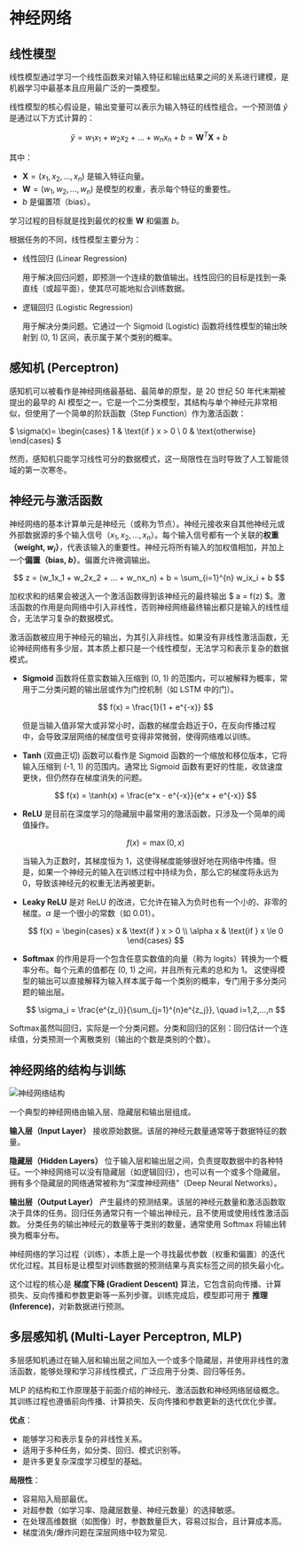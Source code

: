 # 神经网络

## 线性模型

线性模型通过学习一个线性函数来对输入特征和输出结果之间的关系进行建模，是机器学习中最基本且应用最广泛的一类模型。

线性模型的核心假设是，输出变量可以表示为输入特征的线性组合。一个预测值 $\hat{y}$ 是通过以下方式计算的：

$$
\hat{y} = w_1 x_1 + w_2 x_2 + ... + w_n x_n + b = \mathbf{W}^T \mathbf{X} + b
$$

其中：
- $\mathbf{X} = (x_1, x_2, ..., x_n)$ 是输入特征向量。
- $\mathbf{W} = (w_1, w_2, ..., w_n)$ 是模型的权重，表示每个特征的重要性。
- $b$ 是偏置项（bias）。

学习过程的目标就是找到最优的权重 $\mathbf{W}$ 和偏置 $b$。

根据任务的不同，线性模型主要分为：

- 线性回归 (Linear Regression)

  用于解决回归问题，即预测一个连续的数值输出。线性回归的目标是找到一条直线（或超平面），使其尽可能地拟合训练数据。

- 逻辑回归 (Logistic Regression)

  用于解决分类问题。它通过一个 Sigmoid (Logistic) 函数将线性模型的输出映射到 (0, 1) 区间，表示属于某个类别的概率。

## 感知机 (Perceptron)

感知机可以被看作是神经网络最基础、最简单的原型，是 20 世纪 50 年代末期被提出的最早的 AI 模型之一。它是一个二分类模型，其结构与单个神经元非常相似，但使用了一个简单的阶跃函数（Step Function）作为激活函数：

$
\sigma(x)=
\begin{cases}
1 & \text{if } x > 0 \\
0 & \text{otherwise}
\end{cases}
$

然而，感知机只能学习线性可分的数据模式，这一局限性在当时导致了人工智能领域的第一次寒冬。

## 神经元与激活函数

神经网络的基本计算单元是神经元（或称为节点）。神经元接收来自其他神经元或外部数据源的多个输入信号（$x_1, x_2, ..., x_n$）。每个输入信号都有一个关联的**权重（weight, $w_i$）**，代表该输入的重要性。神经元将所有输入的加权值相加，并加上一个**偏置（bias, $b$）**。偏置允许微调输出。

$$ z = (w_1x_1 + w_2x_2 + ... + w_nx_n) + b = \sum_{i=1}^{n} w_ix_i + b $$

加权求和的结果会被送入一个激活函数得到该神经元的最终输出 $ a = f(z) $。激活函数的作用是向网络中引入非线性，否则神经网络最终输出都只是输入的线性组合，无法学习复杂的数据模式。

激活函数被应用于神经元的输出，为其引入非线性。如果没有非线性激活函数，无论神经网络有多少层，其本质上都只是一个线性模型，无法学习和表示复杂的数据模式。

- **Sigmoid** 函数将任意实数输入压缩到 (0, 1) 的范围内，可以被解释为概率，常用于二分类问题的输出层或作为门控机制（如 LSTM 中的门）。

  $$ f(x) = \frac{1}{1 + e^{-x}} $$

  但是当输入值非常大或非常小时，函数的梯度会趋近于0，在反向传播过程中，会导致深层网络的梯度信号变得非常微弱，使得网络难以训练。

- **Tanh** (双曲正切) 函数可以看作是 Sigmoid 函数的一个缩放和移位版本，它将输入压缩到 (-1, 1) 的范围内。通常比 Sigmoid 函数有更好的性能，收敛速度更快，但仍然存在梯度消失的问题。

  $$ f(x) = \tanh(x) = \frac{e^x - e^{-x}}{e^x + e^{-x}} $$

- **ReLU** 是目前在深度学习的隐藏层中最常用的激活函数，只涉及一个简单的阈值操作。

  $$ f(x) = \max(0, x) $$

  当输入为正数时，其梯度恒为 1，这使得梯度能够很好地在网络中传播。但是，如果一个神经元的输入在训练过程中持续为负，那么它的梯度将永远为0，导致该神经元的权重无法再被更新。

- **Leaky ReLU** 是对 ReLU 的改进，它允许在输入为负时也有一个小的、非零的梯度。$\alpha$ 是一个很小的常数（如 0.01）。

  $$ f(x) = \begin{cases} x & \text{if } x > 0 \\ \alpha x & \text{if } x \le 0 \end{cases} $$

- **Softmax** 的作用是将一个包含任意实数值的向量（称为 logits）转换为一个概率分布。每个元素的值都在 (0, 1) 之间，并且所有元素的总和为 1。
  这使得模型的输出可以直接解释为输入样本属于每一个类别的概率，专门用于多分类问题的输出层。

  $$ \sigma_i = \frac{e^{z_i}}{\sum_{j=1}^{n}e^{z_j}}, \quad i=1,2,...,n $$

Softmax虽然叫回归，实际是一个分类问题。分类和回归的区别：回归估计一个连续值，分类预测一个离散类别（输出的个数是类别的个数）。

## 神经网络的结构与训练

![神经网络结构](https://media.geeksforgeeks.org/wp-content/cdn-uploads/20230602113310/Neural-Networks-Architecture.png)

一个典型的神经网络由输入层、隐藏层和输出层组成。

**输入层（Input Layer）** 接收原始数据。该层的神经元数量通常等于数据特征的数量。

**隐藏层（Hidden Layers）** 位于输入层和输出层之间，负责提取数据中的各种特征。一个神经网络可以没有隐藏层（如逻辑回归），也可以有一个或多个隐藏层。拥有多个隐藏层的网络通常被称为“深度神经网络”（Deep Neural Networks）。

**输出层（Output Layer）** 产生最终的预测结果。该层的神经元数量和激活函数取决于具体的任务。回归任务通常只有一个输出神经元，且不使用或使用线性激活函数。
分类任务的输出神经元的数量等于类别的数量，通常使用 Softmax 将输出转换为概率分布。

神经网络的学习过程（训练），本质上是一个寻找最优参数（权重和偏置）的迭代优化过程。其目标是让模型对训练数据的预测结果与真实标签之间的损失最小化。

这个过程的核心是 **梯度下降 (Gradient Descent)** 算法，它包含前向传播、计算损失、反向传播和参数更新等一系列步骤。训练完成后，模型即可用于 **推理 (Inference)**，对新数据进行预测。

## 多层感知机 (Multi-Layer Perceptron, MLP)

多层感知机通过在输入层和输出层之间加入一个或多个隐藏层，并使用非线性的激活函数，能够处理和学习非线性模式，广泛应用于分类、回归等任务。

MLP 的结构和工作原理基于前面介绍的神经元、激活函数和神经网络层级概念。其训练过程也遵循前向传播、计算损失、反向传播和参数更新的迭代优化步骤。

**优点**：
*   能够学习和表示复杂的非线性关系。
*   适用于多种任务，如分类、回归、模式识别等。
*   是许多更复杂深度学习模型的基础。

**局限性**：
*   容易陷入局部最优。
*   对超参数（如学习率、隐藏层数量、神经元数量）的选择敏感。
*   在处理高维数据（如图像）时，参数数量巨大，容易过拟合，且计算成本高。
*   梯度消失/爆炸问题在深层网络中较为常见.